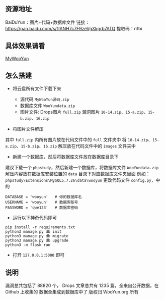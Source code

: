 ## 资源地址

BaiDuYun：图片+代码+数据库文件
 链接：https://pan.baidu.com/s/1IANH7c7F9zeVgXkgrb7ATQ 提取码：n1bi

## 具体效果请看

[MyWooYun]()

## 怎么搭建
* 将云盘所有文件下载下来

    * 源代码 `MyWooYun源码.zip`
    * 数据库文件 `WooYundata.zip`
    * 图片文件: Drops图片 `full.zip`    漏洞图片 `10-14.zip`、`15-a.zip`、`15-b.zip`、`16.zip`

* 将图片文件解压

 其中 `full.zip` 内所有图片放在代码文件中的 `full` 文件夹中
 将 `10-14.zip`、`15-a.zip`、`15-b.zip`、`16.zip` 解压放在代码文件中的 `images` 文件夹中

* 新建一个数据库，然后将数据库文件放在数据库目录下

建议下载一个 `phpstudy`，然后新建一个数据库，将数据库文件 `WooYundata.zip` 解压内容放在数据库安装位置的 `data` 目录下对应数据库文件夹里面
例如：`phpstudy\Extensions\MySQL5.7.26\data\wooyun`
更改代码文件 `config.py`，中的
```
DATABASE = 'wooyun'   # 你的数据库名
USERNAME = 'wooyun'   # 数据库账号
PASSWORD = 'qwe123'   # 数据库密码
```
* 运行以下神奇代码即可

```
pip install -r requirements.txt
python3 manage.py db init
python3 manage.py db migrate
python3 manage.py db upgrade
python3 -m flask run
```

* 打开 `127.0.0.1:5000` 即可



## 说明

漏洞总共包括了 88820 个， Drops 文章总共有 1235 篇，全来自公开数据，在 Github 上收集的
数据全集成到数据库中了
版权归 WooYun.org 所有
